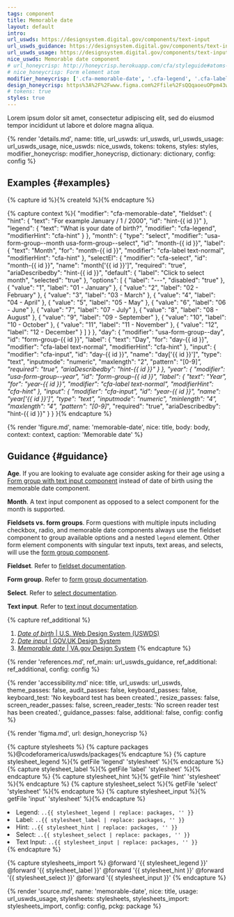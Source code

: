 ```yaml
---
tags: component
title: Memorable date
layout: default
intro:
url_uswds: https://designsystem.digital.gov/components/text-input
url_uswds_guidance: https://designsystem.digital.gov/components/text-input#guidance
url_uswds_usage: https://designsystem.digital.gov/components/text-input#using-the-text-input-component-2
nice_uswds: Memorable date component
# url_honeycrisp: http://honeycrisp.herokuapp.com/cfa/styleguide#atoms-form_elements
# nice_honeycrisp: Form element atom
modifier_honeycrisp: ['.cfa-memorable-date', '.cfa-legend', '.cfa-label', '.cfa-hint', '.cfa-select', '.cfa-input']
design_honeycrisp: https%3A%2F%2Fwww.figma.com%2Ffile%2FsQQqaoeuOPpm43wLlYfyEo%2FHoneycrisp-Design-System%3Ftype%3Ddesign%26node-id%3D6133%253A851%26mode%3Ddesign%26t%3DGH49ArJ6HONOroNF-1
# tokens: true
styles: true
---
```


<!-- INTRO -->

Lorem ipsum dolor sit amet, consectetur adipiscing elit, sed do eiusmod tempor incididunt ut labore et dolore magna aliqua.

<!-- DETAILS -->

{% render 'details.md',
  name: title,
  url_uswds: url_uswds,
  url_uswds_usage: url_uswds_usage,
  nice_uswds: nice_uswds,
  tokens: tokens,
  styles: styles,
  modifier_honeycrisp: modifier_honeycrisp,
  dictionary: dictionary,
  config: config %}

<!-- EXAMPLES -->

## Examples {#examples}

{% capture id %}{% createId %}{% endcapture %}

{% capture context %}{
  "modifier": "cfa-memorable-date",
  "fieldset": {
    "hint": {
      "text": "For example January / 1 / 2000",
      "id": "hint-{{ id }}"
    },
    "legend": {
      "text": "What is your date of birth?",
      "modifier": "cfa-legend",
      "modifierHint": "cfa-hint"
    }
  },
  "month": {
    "type": "select",
    "modifier": "usa-form-group--month usa-form-group--select",
    "id": "month-{{ id }}",
    "label": {
      "text": "Month",
      "for": "month-{{ id }}",
      "modifier": "cfa-label text-normal",
      "modifierHint": "cfa-hint"
    },
    "selectEl": {
      "modifier": "cfa-select",
      "id": "month-{{ id }}",
      "name": "month['{{ id }}']",
      "required": "true",
      "ariaDescribedby": "hint-{{ id }}",
      "default": {
        "label": "Click to select month",
        "selected": "true"
      },
      "options": [
        {
          "label": "---",
          "disabled": "true"
        },
        {
          "value": "1",
          "label": "01 - January"
        },
        {
          "value": "2",
          "label": "02 - February"
        },
        {
          "value": "3",
          "label": "03 - March"
        },
        {
          "value": "4",
          "label": "04 - April"
        },
        {
          "value": "5",
          "label": "05 - May"
        },
        {
          "value": "6",
          "label": "06 - June"
        },
        {
          "value": "7",
          "label": "07 - July"
        },
        {
          "value": "8",
          "label": "08 - August"
        },
        {
          "value": "9",
          "label": "09 - September"
        },
        {
          "value": "10",
          "label": "10 - October"
        },
        {
          "value": "11",
          "label": "11 - November"
        },
        {
          "value": "12",
          "label": "12 - December"
        }
      ]
    }
  },
  "day": {
    "modifier": "usa-form-group--day",
    "id": "form-group-{{ id }}",
    "label": {
      "text": "Day",
      "for": "day-{{ id }}",
      "modifier": "cfa-label text-normal",
      "modifierHint": "cfa-hint"
    },
    "input": {
      "modifier": "cfa-input",
      "id": "day-{{ id }}",
      "name": "day['{{ id }}']",
      "type": "text",
      "inputmode": "numeric",
      "maxlength": "2",
      "pattern": "[0-9]*",
      "required": "true",
      "ariaDescribedby": "hint-{{ id }}"
    }
  },
  "year": {
    "modifier": "usa-form-group--year",
    "id": "form-group-{{ id }}",
    "label": {
      "text": "Year",
      "for": "year-{{ id }}",
      "modifier": "cfa-label text-normal",
      "modifierHint": "cfa-hint"
    },
    "input": {
      "modifier": "cfa-input",
      "id": "year-{{ id }}",
      "name": "year['{{ id }}']",
      "type": "text",
      "inputmode": "numeric",
      "minlength": "4",
      "maxlength": "4",
      "pattern": "[0-9]*",
      "required": "true",
      "ariaDescribedby": "hint-{{ id }}"
    }
  }
}{% endcapture %}

<!-- <input
  class="usa-input"
  aria-describedby="mdHint"
  id="date_of_birth_day"
  name="date_of_birth_day"
  maxlength="2"
  pattern="[0-9]*"
  inputmode="numeric"
  value=""
/> -->

{% render 'figure.md', name: 'memorable-date', nice: title, body: body, context: context, caption: 'Memorable date' %}

<!-- GUIDANCE -->

## Guidance {#guidance}

**Age**. If you are looking to evaluate age consider asking for their age using a <a href="{{ config.baseUrl }}components/form-group">Form group with text input component</a> instead of date of birth using the memorable date component.

**Month**. A text input component as opposed to a select component for the month is supported.

**Fieldsets vs. form groups**. Form questions with multiple inputs including checkbox, radio, and memorable date components always use the fieldset component to group available options and a nested `legend` element. Other form element components with singular text inputs, text areas, and selects, will use the <a href="{{ config.baseUrl }}components/form-group">form group component</a>.

**Fieldset**. Refer to <a href="{{ config.baseUrl }}components/fieldset">fieldset documentation</a>.

**Form group**. Refer to <a href="{{ config.baseUrl }}components/form-group">form group documentation</a>.

**Select**. Refer to <a href="{{ config.baseUrl }}components/select">select documentation</a>.

**Text input**. Refer to <a href="{{ config.baseUrl }}components/text-input">text input documentation</a>.

{% capture ref_additional %}
1. <a href="https://designsystem.digital.gov/patterns/create-a-user-profile/date-of-birth" target="_blank" rel="noopener nofollow" class="usa-link--external"><cite>Date of birth</cite> | U.S. Web Design System (USWDS)</a>
1. <a href="https://design-system.service.gov.uk/components/date-input/" target="_blank" rel="noopener nofollow" class="usa-link--external"><cite>Date input</cite> | GOV.UK Design System</a>
1. <a href="https://design.va.gov/components/form/memorable-date" target="_blank" rel="noopener nofollow" class="usa-link--external"><cite>Memorable date</cite> | VA.gov Design System</a>
{% endcapture %}

{% render 'references.md', ref_main: url_uswds_guidance, ref_additional: ref_additional, config: config %}

<!-- ACCESSIBILITY -->

{% render 'accessibility.md'
  nice: title,
  url_uswds: url_uswds,
  theme_passes: false,
  audit_passes: false,
  keyboard_passes: false,
  keyboard_test: 'No keyboard test has been created.',
  resize_passes: false,
  screen_reader_passes: false,
  screen_reader_tests: 'No screen reader test has been created.',
  guidance_passes: false,
  additional: false,
  config: config %}

<!-- DESIGN -->

{% render 'figma.md', url: design_honeycrisp %}

<!-- SOURCE -->

{% capture stylesheets %}
  {% capture packages %}@codeforamerica/uswds/packages{% endcapture %}
  {% capture stylesheet_legend %}{% getFile 'legend' 'stylesheet' %}{% endcapture %}
  {% capture stylesheet_label %}{% getFile 'label' 'stylesheet' %}{% endcapture %}
  {% capture stylesheet_hint %}{% getFile 'hint' 'stylesheet' %}{% endcapture %}
  {% capture stylesheet_select %}{% getFile 'select' 'stylesheet' %}{% endcapture %}
  {% capture stylesheet_input %}{% getFile 'input' 'stylesheet' %}{% endcapture %}

  <li>Legend: <code>..{{ stylesheet_legend | replace: packages, '' }}</code></li>
  <li>Label: <code>..{{ stylesheet_label | replace: packages, '' }}</code></li>
  <li>Hint: <code>..{{ stylesheet_hint | replace: packages, '' }}</code></li>
  <li>Select: <code>..{{ stylesheet_select | replace: packages, '' }}</code></li>
  <li>Text Input: <code>..{{ stylesheet_input | replace: packages, '' }}</code></li>
{% endcapture %}

{% capture stylesheets_import %}
@forward '{{ stylesheet_legend }}'
@forward '{{ stylesheet_label }}'
@forward '{{ stylesheet_hint }}'
@forward '{{ stylesheet_select }}'
@forward '{{ stylesheet_input }}'
{% endcapture %}

{% render 'source.md',
  name: 'memorable-date',
  nice: title,
  usage: url_uswds_usage,
  stylesheets: stylesheets,
  stylesheets_import: stylesheets_import,
  config: config,
  pckg: package %}
